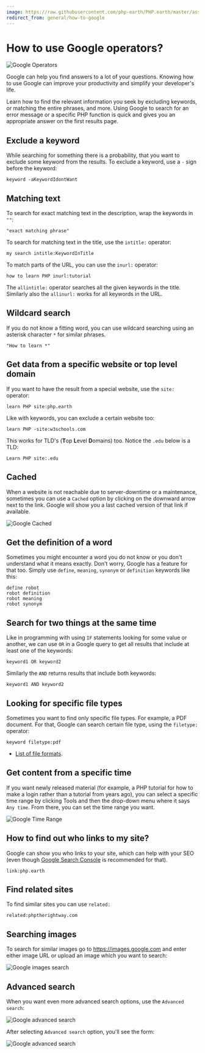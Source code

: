 ```yaml
---
image: https://raw.githubusercontent.com/php-earth/PHP.earth/master/assets/images/general/google-time.png
redirect_from: general/how-to-google
---
```


# How to use Google operators?

![Google Operators](https://media.giphy.com/media/3ohs4Aa0cVe4X22Kvm/giphy.gif "Google Operators")

Google can help you find answers to a lot of your questions. Knowing how to use
Google can improve your productivity and simplify your developer's life.

Learn how to find the relevant information you seek by excluding keywords, or
matching the entire phrases, and more. Using Google to search for an error
message or a specific PHP function is quick and gives you an appropriate answer
on the first results page.

## Exclude a keyword

While searching for something there is a probability, that you want to exclude
some keyword from the results. To exclude a keyword, use a `-` sign before the
keyword:

```text
keyword -aKeywordIdontWant
```

## Matching text

To search for exact matching text in the description, wrap the keywords in `""`:

```
"exact matching phrase"
```

To search for matching text in the title, use the `intitle:` operator:

```
my search intitle:KeywordInTitle
```

To match parts of the URL, you can use the `inurl:` operator:

```
how to learn PHP inurl:tutorial
```

The `allintitle:` operator searches all the given keywords in the title.
Similarly also the `allinurl:` works for all keywords in the URL.

## Wildcard search

If you do not know a fitting word, you can use wildcard searching using an
asterisk character `*` for similar phrases.

```
"How to learn *"
```

## Get data from a specific website or top level domain

If you want to have the result from a special website, use the `site:` operator:

```
learn PHP site:php.earth
```

Like with keywords, you can exclude a certain website too:

```
learn PHP -site:w3schools.com
```

This works for TLD's (**T**op **L**evel **D**omains) too. Notice the `.edu`
below is a TLD:

```
Learn PHP site:.edu
```

## Cached

When a website is not reachable due to server-downtime or a maintenance, sometimes
you can use a `Cached` option by clicking on the downward arrow next to the link.
Google will show you a last cached version of that link if available.

![Google Cached](https://raw.githubusercontent.com/php-earth/PHP.earth/master/assets/images/faq/misc/google-cached.png "Google Cached")

## Get the definition of a word

Sometimes you might encounter a word you do not know or you don't understand
what it means exactly. Don't worry, Google has a feature for that too. Simply
use `define`, `meaning`, `synonym` or `definition` keywords like this:

```
define robot
robot definition
robot meaning
robot synonym
```

## Search for two things at the same time

Like in programming with using `IF` statements looking for some value or another,
we can use `OR` in a Google query to get all results that include at least one
of the keywords:

```
keyword1 OR keyword2
```

Similarly the `AND` returns results that include both keywords:

```
keyword1 AND keyword2
```

## Looking for specific file types

Sometimes you want to find only specific file types. For example, a PDF document.
For that, Google can search certain file type, using the `filetype:` operator:

```
keyword filetype:pdf
```

* [List of file formats](https://en.wikipedia.org/wiki/List_of_file_formats).

## Get content from a specific time

If you want newly released material (for example, a PHP tutorial for how to make
a login rather than a tutorial from years ago), you can select a specific time
range by clicking Tools and then the drop-down menu where it says `Any time`.
From there, you can set the time range you want.

![Google Time Range](https://raw.githubusercontent.com/php-earth/PHP.earth/master/assets/images/general/google-time.png "Google Time Range")

## How to find out who links to my site?

Google can show you who links to your site, which can help with your SEO (even
though [Google Search Console](https://www.google.com/webmasters/tools/home) is
recommended for that).

```
link:php.earth
```

## Find related sites

To find similar sites you can use `related:`

```text
related:phptherightway.com
```

## Searching images

To search for similar images go to https://images.google.com and enter either
image URL or upload an image which you want to search:

![Google images search](https://raw.githubusercontent.com/php-earth/PHP.earth/master/assets/images/faq/misc/google-images.png "Google Images Search")

## Advanced search

When you want even more advanced search options, use the `Advanced search`:

![Google advanced search](https://raw.githubusercontent.com/php-earth/PHP.earth/master/assets/images/faq/misc/google-advanced.png "Google advanced search")

After selecting `Advanced search` option, you'll see the form:

![Google advanced search](https://raw.githubusercontent.com/php-earth/PHP.earth/master/assets/images/faq/misc/google-advanced-2.png "Google advanced search")
